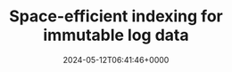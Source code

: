 ---
title: Space-efficient indexing for immutable log data
slug: 20240512T064146
date: 2024-05-12T06:41:46+0000
params:
  url: https://blog.datalust.co/space-efficient-indexing-for-immutable-log-data/
tags:
- data-structures
- to-read
---